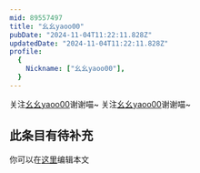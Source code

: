 ```yaml
---
mid: 89557497
title: "幺幺yaoo00"
pubDate: "2024-11-04T11:22:11.828Z"
updatedDate: "2024-11-04T11:22:11.828Z"
profile:
  {
    Nickname: ["幺幺yaoo00"],
  }
---
```


关注[幺幺yaoo00](https://space.bilibili.com/89557497)谢谢喵~ 关注[幺幺yaoo00](https://space.bilibili.com/89557497)谢谢喵~

## 此条目有待补充
你可以在[这里](https://github.com/Yuhanawa/VTuber.ICU-Content/edit/master/v/幺幺yaoo00/index.md)编辑本文
